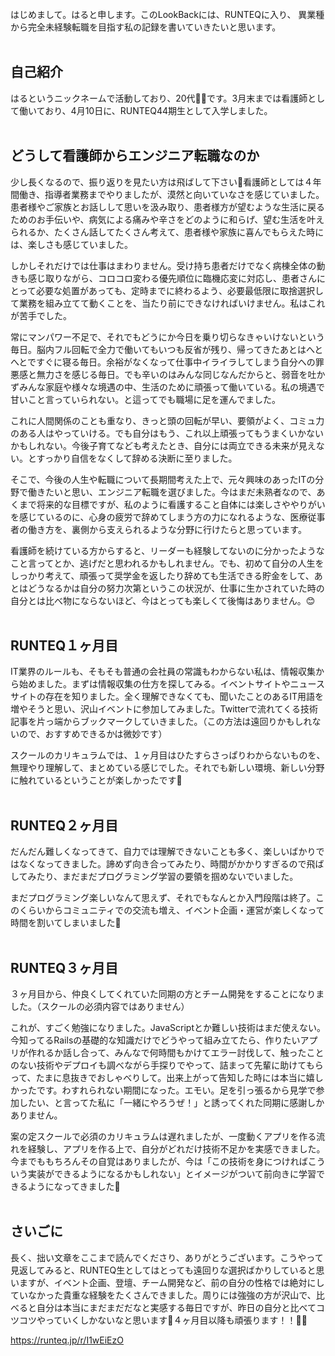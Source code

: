 <br>
はじめまして。はると申します。このLookBackには、RUNTEQに入り、
異業種から完全未経験転職を目指す私の記録を書いていきたいと思います。
<br>
<br>

## 自己紹介

はるというニックネームで活動しており、20代💁‍♀️です。3月末までは看護師として働いており、4月10日に、RUNTEQ44期生として入学しました。
<br>
<br>
## どうして看護師からエンジニア転職なのか

少し長くなるので、振り返りを見たい方は飛ばして下さい🙇看護師としては４年間働き、指導者業務までやりましたが、漠然と向いていなさを感じていました。患者様やご家族とお話しして思いを汲み取り、患者様方が望むような生活に戻るためのお手伝いや、病気による痛みや辛さをどのように和らげ、望む生活を叶えられるか、たくさん話してたくさん考えて、患者様や家族に喜んでもらえた時には、楽しさも感じていました。

しかしそれだけでは仕事はまわりません。受け持ち患者だけでなく病棟全体の動きも感じ取りながら、コロコロ変わる優先順位に臨機応変に対応し、患者さんにとって必要な処置があっても、定時までに終わるよう、必要最低限に取捨選択して業務を組み立てて動くことを、当たり前にできなければいけません。私はこれが苦手でした。

常にマンパワー不足で、それでもどうにか今日を乗り切らなきゃいけないという毎日。脳内フル回転で全力で働いてもいつも反省が残り、帰ってきたあとはへとへとですぐに寝る毎日。余裕がなくなって仕事中イライラしてしまう自分への罪悪感と無力さを感じる毎日。でも辛いのはみんな同じなんだからと、弱音を吐かずみんな家庭や様々な境遇の中、生活のために頑張って働いている。私の境遇で甘いこと言っていられない。と這ってでも職場に足を運んでました。

これに人間関係のことも重なり、きっと頭の回転が早い、要領がよく、コミュ力のある人はやっていける。でも自分はもう、これ以上頑張ってもうまくいかないかもしれない。今後子育てなども考えたとき、自分には両立できる未来が見えない。とすっかり自信をなくして辞める決断に至りました。

そこで、今後の人生や転職について長期間考えた上で、元々興味のあったITの分野で働きたいと思い、エンジニア転職を選びました。今はまだ未熟者なので、あくまで将来的な目標ですが、私のように看護すること自体には楽しさややりがいを感じているのに、心身の疲労で辞めてしまう方の力になれるような、医療従事者の働き方を、裏側から支えられるような分野に行けたらと思っています。

看護師を続けている方からすると、リーダーも経験してないのに分かったようなこと言ってとか、逃げだと思われるかもしれません。でも、初めて自分の人生をしっかり考えて、頑張って奨学金を返したり辞めても生活できる貯金をして、あとはどうなるかは自分の努力次第というこの状況が、仕事に生かされていた時の自分とは比べ物にならないほど、今はとっても楽しくて後悔はありません。😊
<br>
<br>
## RUNTEQ１ヶ月目

IT業界のルールも、そもそも普通の会社員の常識もわからない私は、情報収集から始めました。まずは情報収集の仕方を探してみる。イベントサイトやニュースサイトの存在を知りました。全く理解できなくても、聞いたことのあるIT用語を増やそうと思い、沢山イベントに参加してみました。Twitterで流れてくる技術記事を片っ端からブックマークしていきました。（この方法は遠回りかもしれないので、おすすめできるかは微妙です）

スクールのカリキュラムでは、１ヶ月目はひたすらさっぱりわからないものを、無理やり理解して、まとめている感じでした。それでも新しい環境、新しい分野に触れているということが楽しかったです🐣
<br>
<br>
## RUNTEQ２ヶ月目

だんだん難しくなってきて、自力では理解できないことも多く、楽しいばかりではなくなってきました。諦めず向き合ってみたり、時間がかかりすぎるので飛ばしてみたり、まだまだプログラミング学習の要領を掴めないでいました。

まだプログラミング楽しいなんて思えず、それでもなんとか入門段階は終了。このくらいからコミュニティでの交流も増え、イベント企画・運営が楽しくなって時間を割いてしまいました🤣
<br>
<br>
## RUNTEQ３ヶ月目

３ヶ月目から、仲良くしてくれていた同期の方とチーム開発をすることになりました。（スクールの必須内容ではありません）

これが、すごく勉強になりました。JavaScriptとか難しい技術はまだ使えない。今知ってるRailsの基礎的な知識だけでどうやって組み立てたら、作りたいアプリが作れるか話し合って、みんなで何時間もかけてエラー討伐して、触ったことのない技術やデプロイも調べながら手探りでやって、詰まって先輩に助けてもらって、たまに息抜きでおしゃべりして。出来上がって告知した時には本当に嬉しかったです。わすれられない期間になった。エモい。足を引っ張るから見学で参加したい、と言ってた私に「一緒にやろうぜ！」と誘ってくれた同期に感謝しかありません。

案の定スクールで必須のカリキュラムは遅れましたが、一度動くアプリを作る流れを経験し、アプリを作る上で、自分がどれだけ技術不足かを実感できました。今までももちろんその自覚はありましたが、今は「この技術を身につければこういう実装ができるようになるかもしれない」とイメージがついて前向きに学習できるようになってきました🐥
<br>
<br>
## さいごに

長く、拙い文章をここまで読んでくださり、ありがとうございます。こうやって見返してみると、RUNTEQ生としてはとっても遠回りな選択ばかりしていると思いますが、イベント企画、登壇、チーム開発など、前の自分の性格では絶対にしていなかった貴重な経験をたくさんできました。周りには強強の方が沢山で、比べると自分は本当にまだまだだなと実感する毎日ですが、昨日の自分と比べてコツコツやっていくしかないなと思います🐢４ヶ月目以降も頑張ります！！✊🏻


https://runteq.jp/r/I1wEiEzO


